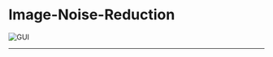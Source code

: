 # Image-Noise-Reduction
![GUI](https://user-images.githubusercontent.com/78743757/159211334-367b72a3-f1fa-4d39-8737-fca44dbf8485.png)

---
